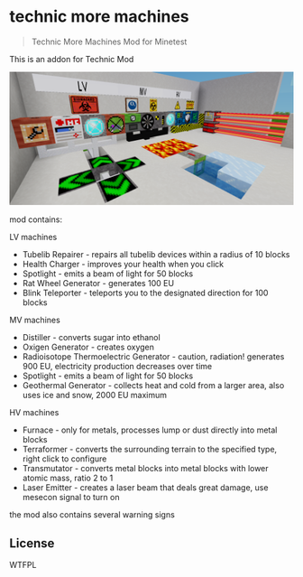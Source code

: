 # technic more machines
> Technic More Machines Mod for Minetest

This is an addon for Technic Mod

![Screenshot](screenshot.png)

mod contains:

LV machines

- Tubelib Repairer - repairs all tubelib devices within a radius of 10 blocks
- Health Charger - improves your health when you click
- Spotlight - emits a beam of light for 50 blocks
- Rat Wheel Generator - generates 100 EU
- Blink Teleporter - teleports you to the designated direction for 100 blocks

MV machines

- Distiller - converts sugar into ethanol
- Oxigen Generator - creates oxygen
- Radioisotope Thermoelectric Generator - caution, radiation! generates 900 EU, electricity production decreases over time
- Spotlight - emits a beam of light for 50 blocks
- Geothermal Generator - collects heat and cold from a larger area, also uses ice and snow, 2000 EU maximum

HV machines

- Furnace - only for metals, processes lump or dust directly into metal blocks
- Terraformer - converts the surrounding terrain to the specified type, right click to configure
- Transmutator - converts metal blocks into metal blocks with lower atomic mass, ratio 2 to 1
- Laser Emitter - creates a laser beam that deals great damage, use mesecon signal to turn on

the mod also contains several warning signs


## License
WTFPL
